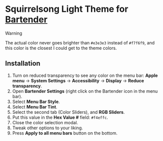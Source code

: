 # Squirrelsong Light Theme for [Bartender](https://www.macbartender.com)

> [!WARNING]
> The actual color never goes brighter than `#e3e3e3` instead of `#f7f6f9`, and this color is the closest I could get to the theme colors.

## Installation

1. Turn on reduced transparency to see any color on the menu bar: **Apple menu** → **System Settings** → **Accessibility** → **Display** → **Reduce transparency**.
1. Open **Bartender Settings** (right click on the Bartender icon in the menu bar).
2. Select **Menu Bar Style**.
3. Select **Menu Bar Tint**.
3. Select the second tab (Color Sliders), and **RGB Sliders**.
4. Put this value in the **Hex Value #** field: `#f4effc`.
5. Close the color selection modal.
6. Tweak other options to your liking.
7. Press **Apply to all menu bars** button on the bottom.
